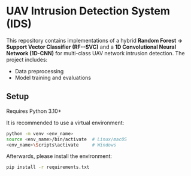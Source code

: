 # UAV Intrusion Detection System (IDS)

This repository contains implementations of a hybrid **Random Forest → Support Vector Classifier (RF--SVC)** and a **1D Convolutional Neural Network (1D-CNN)** for multi-class UAV network intrusion detection. The project includes:

- Data preprocessing
- Model training and evaluations

## Setup
Requires Python 3.10+

It is recommended to use a virtual environment:

```bash
python -m venv <env_name>
source <env_name>/bin/activate  # Linux/macOS
<env_name>\Scripts\activate     # Windows
```

Afterwards, please install the environment:

```bash
pip install -r requirements.txt
```

